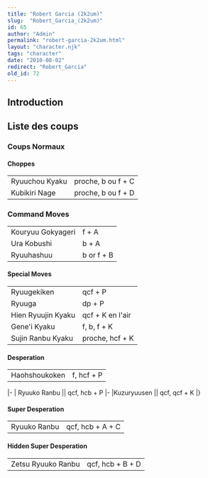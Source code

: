 ```yaml
---
title: "Robert Garcia (2k2um)"
slug:  "Robert_Garcia_(2k2um)"
id: 65
author: "Admin"
permalink: "robert-garcia-2k2um.html"
layout: "character.njk"
tags: "character"
date: "2010-08-02"
redirect: "Robert_Garcia"
old_id: 72
---
```


## Introduction

## Liste des coups

### Coups Normaux

#### Choppes

|                |                    |
|----------------|--------------------|
| Ryuuchou Kyaku | proche, b ou f + C |
| Kubikiri Nage  | proche, b ou f + D |

### Command Moves

|                   |            |
|-------------------|------------|
| Kouryuu Gokyageri | f + A      |
| Ura Kobushi       | b + A      |
| Ryuuhashuu        | b or f + B |

#### Special Moves

|                    |                  |
|--------------------|------------------|
| Ryuugekiken        | qcf + P          |
| Ryuuga             | dp + P           |
| Hien Ryuujin Kyaku | qcf + K en l'air |
| Gene'i Kyaku       | f, b, f + K      |
| Sujin Ranbu Kyaku  | proche, hcf + K  |

#### Desperation

|               |            |
|---------------|------------|
| Haohshoukoken | f, hcf + P |

\|- \| Ryuuko Ranbu \|\| qcf, hcb + P \|- \|Kuzuryuusen \|\| qcf, qcf +
K \|}

#### Super Desperation

|              |                  |
|--------------|------------------|
| Ryuuko Ranbu | qcf, hcb + A + C |

#### Hidden Super Desperation

|                    |                  |
|--------------------|------------------|
| Zetsu Ryuuko Ranbu | qcf, hcb + B + D |
